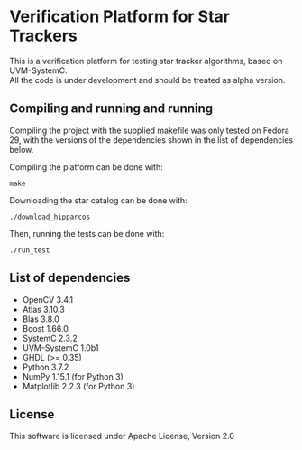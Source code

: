 # Verification Platform for Star Trackers

This is a verification platform for testing star tracker algorithms, based on UVM-SystemC.  
All the code is under development and should be treated as alpha version.

## Compiling and running and running

Compiling the project with the supplied makefile was only tested on Fedora 29, with the versions of the dependencies shown in the list of dependencies below.

Compiling the platform can be done with:

```
make
```
Downloading the star catalog can be done with:

```
./download_hipparcos
```

Then, running the tests can be done with:

```
./run_test
```

## List of dependencies

* OpenCV 3.4.1
* Atlas 3.10.3
* Blas 3.8.0
* Boost 1.66.0
* SystemC 2.3.2
* UVM-SystemC 1.0b1
* GHDL (>= 0.35)
* Python 3.7.2
* NumPy  1.15.1 (for Python 3)
* Matplotlib 2.2.3 (for Python 3)

## License

This software is licensed under Apache License, Version 2.0
